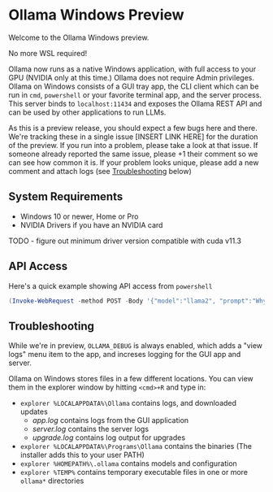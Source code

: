 # Ollama Windows Preview

Welcome to the Ollama Windows preview.

No more WSL required!

Ollama now runs as a native Windows application, with full access to your GPU
(NVIDIA only at this time.)  Ollama does not require Admin privileges.  Ollama
on Windows consists of a GUI tray app, the CLI client which can be run in `cmd`,
`powershell` or your favorite terminal app, and the server process.  This server
binds to `localhost:11434` and exposes the Ollama REST API and can be used by
other applications to run LLMs.
  
As this is a preview release, you should expect a few bugs here and there. We're
tracking these in a single issue [INSERT LINK HERE] for the duration of the
preview.  If you run into a problem, please take a look at that issue. If
someone already reported the same issue, please +1 their comment so we can see
how common it is.  If your problem looks unique, please add a new comment and
attach logs (see [Troubleshooting](#troubleshooting) below)

## System Requirements

* Windows 10 or newer, Home or Pro
* NVIDIA Drivers if you have an NVIDIA card

TODO - figure out minimum driver version compatible with cuda v11.3

## API Access

Here's a quick example showing API access from `powershell`
```powershell
(Invoke-WebRequest -method POST -Body '{"model":"llama2", "prompt":"Why is the sky blue?", "stream": false}' -uri http://localhost:11434/api/generate ).Content | ConvertFrom-json
```

## Troubleshooting

While we're in preview, `OLLAMA_DEBUG` is always enabled, which adds
a "view logs" menu item to the app, and increses logging for the GUI app and
server.

Ollama on Windows stores files in a few different locations.  You can view them in
the explorer window by hitting `<cmd>+R` and type in:
- `explorer %LOCALAPPDATA%\Ollama` contains logs, and downloaded updates
    - *app.log* contains logs from the GUI application
    - *server.log* contains the server logs
    - *upgrade.log* contains log output for upgrades
- `explorer %LOCALAPPDATA%\Programs\Ollama` contains the binaries (The installer adds this to your user PATH)
- `explorer %HOMEPATH%\.ollama` contains models and configuration
- `explorer %TEMP%` contains temporary executable files in one or more `ollama*` directories
